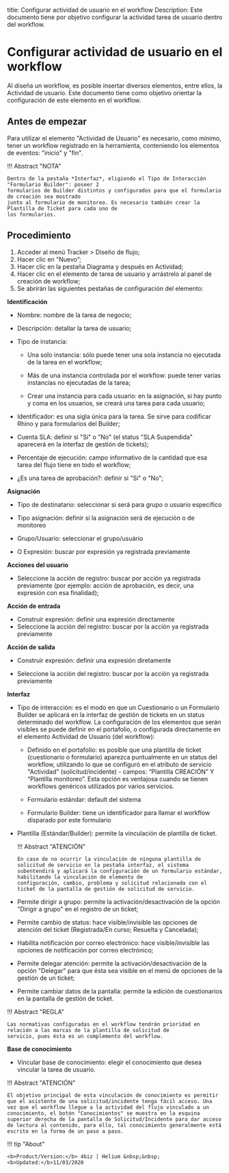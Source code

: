 title: Configurar actividad de usuario en el workflow
Description: Este documento tiene por objetivo configurar la actividad tarea de usuario dentro del workflow. 
# Configurar actividad de usuario en el workflow 

Al diseña un workflow, es posible insertar diversos elementos, entre ellos, la Actividad de usuario. Este documento tiene como objetivo orientar la configuración de este elemento en el workflow.

Antes de empezar
---------------
Para utilizar el elemento "Actividad de Usuario" es necesario, como mínimo, tener un workflow registrado en la herramienta, conteniendo los elementos de eventos: "inicio" y "fin".


!!! Abstract "NOTA"

    Dentro de la pestaña *Interfaz*, eligiendo el Tipo de Interacción "Formulario Builder": poseer 2 
    formularios de Builder distintos y configurados para que el formulario de creación sea mostrado 
    junto al formulario de monitoreo. Es necesario también crear la Plantilla de Ticket para cada uno de 
    los formularios.
   
Procedimiento
------------

1.	Acceder al menú Tracker > Diseño de flujo;
2.	Hacer clic en "Nuevo”;
3.	Hacer clic en la pestaña Diagrama y después en Actividad;
4.	Hacer clic en el elemento de tarea de usuario y arrástrelo al panel de creación de workflow;
5.	Se abrirán las siguientes pestañas de configuración del elemento:

**Identificación**

*	Nombre: nombre de la tarea de negocio;

*	Descripción: detallar la tarea de usuario;

*	Tipo de instancia:

    *	Una solo instancia: sólo puede tener una sola instancia no ejecutada de la tarea en el workflow;
    
    *	Más de una instancia controlada por el workflow: puede tener varias instancias no ejecutadas de la tarea;
    
    *	Crear una instancia para cada usuario: en la asignación, si hay punto y coma en los usuarios, se creará una tarea para cada usuario;

*	Identificador: es una sigla única para la tarea. Se sirve para codificar Rhino y para formularios del Builder;

*	Cuenta SLA: definir si "Sí" o "No" (el status "SLA Suspendida" aparecerá en la interfaz de gestión de tickets);

*	Percentaje de ejecución: campo informativo de la cantidad que esa tarea del flujo tiene en todo el workflow;

*	¿Es una tarea de aprobación?: definir si "Sí" o "No";

**Asignación**

*	Tipo de destinatario: seleccionar si será para grupo o usuario específico

*	Tipo asignación: definir si la asignación será de ejecución o de monitoreo

*	Grupo/Usuario: seleccionar el grupo/usuário

*	O Expresión: buscar por expresión ya registrada previamente

**Acciones del usuario**

*	Seleccione la acción de registro: buscar por acción ya registrada previamente (por ejemplo: acción de aprobación, es decir, una expresión con esa finalidad);

**Acción de entrada**

*	Construir expresión: definir una expresión directamente
*	Seleccione la acción del registro: buscar por la acción ya registrada previamente

**Acción de salida**

*	Construir expresión: definir una expresión diretamente

*	Seleccione la acción del registro: buscar por la acción ya registrada previamente

**Interfaz**

*	Tipo de interacción: es el modo en que un Cuestionario o un Formulario Builder se aplicará en la interfaz de gestión de tickets en un status determinado del workflow. La configuración de los elementos que serán visibles se puede definir en el portafolio, o configurada directamente en el elemento Actividad de Usuario (del workflow):

    *	Definido en el portafolio: es posible que una plantilla de ticket (cuestionario o formulario) aparezca puntualmente en un status del workflow, utilizando lo que se configuró en el atributo de servicio "Actividad" (solicitud/incidente) - campos: “Plantilla CREACIÓN” Y “Plantilla monitoreo”. Esta opción es ventajosa cuando se tienen workflows genéricos utilizados por varios servicios.

    *	Formulario estándar: default del sistema 

    *	Formulario Builder: tiene un identificador para llamar el workflow disparado por este formulario

*	Plantilla (Estándar/Builder): permite la vinculación de plantilla de ticket.

    !!! Abstract "ATENCIÓN"

        En caso de no ocurrir la vinculación de ninguna plantilla de solicitud de servicio en la pestaña interfaz, el sistema
        subentendirá y aplicará la configuración de un formulario estándar, habilitando la vinculación de elemento de 
        configuración, cambio, problema y solicitud relacionada con el ticket de la pantalla de gestión de solicitud de servicio.
    
*	Permite dirigir a grupo: permite la activación/desactivación de la opción "Dirigir a grupo" en el registro de un ticket;

*	Permite cambio de status: hace visible/invisible las opciones de atención del ticket (Registrada/En curso; Resuelta y Cancelada);

*	Habilita notificación por correo electrónico: hace visible/invisible las opciones de notificación por correo electrónico;

*	Permite delegar atención: permite la activación/desactivación de la opción "Delegar" para que ésta sea visible en el menú de opciones de la gestión de un ticket;

*	Permite cambiar datos de la pantalla: permite la edición de cuestionarios en la pantalla de gestión de ticket.

!!! Abstract "REGLA"    
    
    Las normativas configuradas en el workflow tendrán prioridad en relación a las marcas de la plantilla de solicitud de 
    servicio, pues ésta es un complemento del workflow.
    
**Base de conocimiento**

   *  Vincular base de conocimiento: elegir el conocimiento que desea vincular la tarea de usuario.

!!! Abstract "ATENCIÓN"

    El objetivo principal de esta vinculación de conocimiento es permitir que el asistente de una solicitud/incidente tenga fácil acceso. Una vez que el workflow llegue a la actividad del flujo vinculado a un conocimiento, el botón "Conocimientos" se muestra en la esquina superior derecha de la pantalla de Solicitud/Incidente para dar acceso de lectura al contenido, para ello, tal conocimiento generalmente está escrito en la forma de un paso a paso.
    
    
!!! tip "About"

    <b>Product/Version:</b> 4biz | Helium &nbsp;&nbsp;
    <b>Updated:</b>11/03/2020
